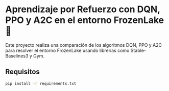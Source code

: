 # Aprendizaje por Refuerzo con DQN, PPO y A2C en el entorno FrozenLake 🎯

Este proyecto realiza una comparación de los algoritmos DQN, PPO y A2C para resolver el entorno FrozenLake usando librerías como Stable-Baselines3 y Gym.

## Requisitos

```bash
pip install -r requirements.txt
